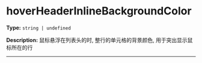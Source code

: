 # hoverHeaderInlineBackgroundColor

**Type:** `string | undefined`

**Description:**
鼠标悬浮在列表头的时, 整行的单元格的背景颜色, 用于突出显示鼠标所在的行

---

